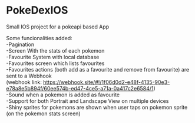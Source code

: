 # PokeDexIOS
Small IOS project for a pokeapi based App

Some funcionalities added:<br/>
-Pagination<br/>
-Screen With the stats of each pokemon<br/>
-Favourite System with local database<br/>
-Favourites screen which lists favourites<br/>
-Favourites actions (both add as a favourite and remove from favourite) are sent to a Webhook<br/>
(webhook link: https://webhook.site/#!/1f06d0d2-e48f-4135-90e3-e78a8e5b894f/60ee574b-ed47-4ce5-a71a-0a417c2e6584/1)<br/>
-Sound when a pokemon is added as favourite<br/>
-Support for both Portrait and Landscape View on multiple devices<br/>
-Shiny sprites for pokemons are shown when user taps on pokemon sprite (on the pokemon stats screen)<br/>

